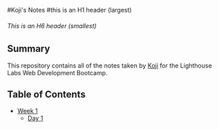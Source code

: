 #Koji's Notes
#this is an H1 header (largest)

###### This is an H6 header (smallest)

## Summary

This repository contains all of the notes taken by [Koji](https://github.com/Kody-Eguchi) for the Lighthouse Labs Web Development Bootcamp.

## Table of Contents

- [Week 1](/Week_1)
  - [Day 1](/Week_1/Day_1)
